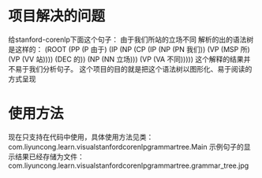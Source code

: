 # 项目解决的问题
给stanford-corenlp下面这个句子：
由于我们所站的立场不同
解析的出的语法树是这样的：
(ROOT (PP (P 由于) (IP (NP (CP (IP (NP (PN 我们)) (VP (MSP 所) (VP (VV 站)))) (DEC 的)) (NP (NN 立场))) (VP (VA 不同)))))
这个解释的结果并不易于我们分析句子。
这个项目的目的就是把这个语法树以图形化、易于阅读的方式呈现

# 使用方法
现在只支持在代码中使用，具体使用方法见类：
com.liyuncong.learn.visualstanfordcorenlpgrammartree.Main
示例句子的显示结果已经存储为文件：
com.liyuncong.learn.visualstanfordcorenlpgrammartree.grammar_tree.jpg